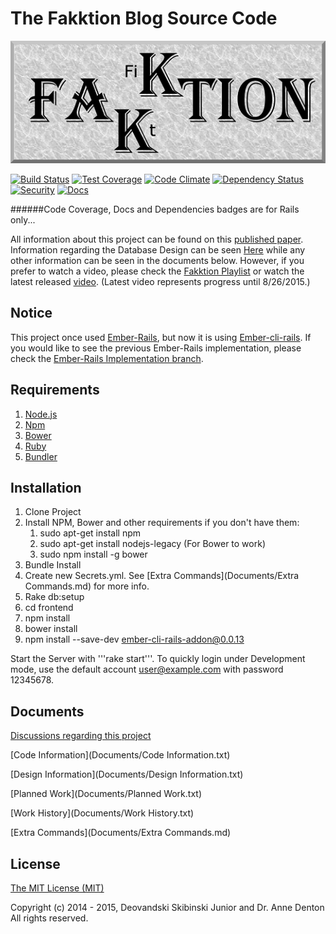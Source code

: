 # The Fakktion Blog Source Code

![](/FakktionLogo.png)

[![Build Status][travis-badge]][travis] [![Test Coverage][testCoverage-badge]][testCoverage] [![Code Climate][codeClimate-badge]][codeClimate] [![Dependency Status][dependency-badge]][dependency] [![Security][security-badge]][security] [![Docs][docs-badge]][docs]

######Code Coverage, Docs and Dependencies badges are for Rails only...

All information about this project can be found on this [published paper](http://www.micsymposium.org/mics2015/ProceedingsMICS_2015/Skibinski_3C1_31.pdf). Information regarding the Database Design can be seen [Here](erd.pdf) while any other information can be seen in the documents below. However, if you prefer to watch a video, please check the [Fakktion Playlist](https://www.youtube.com/playlist?list=PLqBsvsbzH-lwDzspLWJwl2fdw61UO45j3) or watch the latest released [video](https://youtu.be/3da64yhFi4M). (Latest video represents progress until 8/26/2015.)

## Notice
This project once used [Ember-Rails](https://github.com/emberjs/ember-rails), but now it is using [Ember-cli-rails](https://github.com/rwz/ember-cli-rails). If you would like to see the previous Ember-Rails implementation, please check the [Ember-Rails Implementation branch](https://github.com/Deovandski/Fakktion/tree/Ember-Rails).

## Requirements

1. [Node.js](https://nodejs.org/)
2. [Npm](https://www.npmjs.com/)
3. [Bower](https://www.npmjs.com/package/bower)
4. [Ruby](https://www.ruby-lang.org/en/)
5. [Bundler](http://bundler.io/)

## Installation

1. Clone Project
2. Install NPM, Bower and other requirements if you don't have them:
	1. sudo apt-get install npm
	2. sudo apt-get install nodejs-legacy (For Bower to work)
	3. sudo npm install -g bower
3. Bundle Install
4. Create new Secrets.yml. See [Extra Commands](Documents/Extra Commands.md) for more info.
5. Rake db:setup
6. cd frontend
7. npm install
8. bower install
9. npm install --save-dev ember-cli-rails-addon@0.0.13

Start the Server with '''rake start'''. To quickly login under Development mode, use the default account user@example.com with password 12345678.

## Documents

[Discussions regarding this project](Documents/Discussions.md)

[Code Information](Documents/Code Information.txt)

[Design Information](Documents/Design Information.txt)

[Planned Work](Documents/Planned Work.txt)

[Work History](Documents/Work History.txt)

[Extra Commands](Documents/Extra Commands.md)

## License

[The MIT License (MIT)](Documents/License.md)

Copyright (c) 2014 - 2015, Deovandski Skibinski Junior and Dr. Anne Denton
All rights reserved.

[travis]: https://travis-ci.org/Deovandski/Fakktion
[travis-badge]: https://travis-ci.org/Deovandski/Fakktion.svg?branch=master
[testCoverage]: https://codeclimate.com/github/Deovandski/Fakktion/coverage
[testCoverage-badge]: https://codeclimate.com/github/Deovandski/Fakktion/badges/coverage.svg
[codeClimate]: https://codeclimate.com/github/Deovandski/Fakktion
[codeClimate-badge]: https://codeclimate.com/github/Deovandski/Fakktion/badges/gpa.svg
[security]: https://hakiri.io/github/Deovandski/Fakktion/master
[security-badge]: https://hakiri.io/github/Deovandski/Fakktion/master.svg
[dependency]: https://gemnasium.com/Deovandski/Fakktion
[dependency-badge]: https://gemnasium.com/Deovandski/Fakktion.svg
[docs]: http://inch-ci.org/github/deovandski/fakktion/branch/master
[docs-badge]: https://inch-ci.org/github/deovandski/fakktion.svg?branch=master
